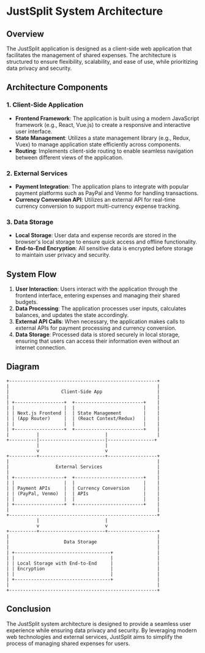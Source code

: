 # JustSplit System Architecture

## Overview

The JustSplit application is designed as a client-side web application that facilitates the management of shared expenses. The architecture is structured to ensure flexibility, scalability, and ease of use, while prioritizing data privacy and security.

## Architecture Components

### 1. Client-Side Application

- **Frontend Framework**: The application is built using a modern JavaScript framework (e.g., React, Vue.js) to create a responsive and interactive user interface.
- **State Management**: Utilizes a state management library (e.g., Redux, Vuex) to manage application state efficiently across components.
- **Routing**: Implements client-side routing to enable seamless navigation between different views of the application.

### 2. External Services

- **Payment Integration**: The application plans to integrate with popular payment platforms such as PayPal and Venmo for handling transactions.
- **Currency Conversion API**: Utilizes an external API for real-time currency conversion to support multi-currency expense tracking.

### 3. Data Storage

- **Local Storage**: User data and expense records are stored in the browser's local storage to ensure quick access and offline functionality.
- **End-to-End Encryption**: All sensitive data is encrypted before storage to maintain user privacy and security.

## System Flow

1. **User Interaction**: Users interact with the application through the frontend interface, entering expenses and managing their shared budgets.
2. **Data Processing**: The application processes user inputs, calculates balances, and updates the state accordingly.
3. **External API Calls**: When necessary, the application makes calls to external APIs for payment processing and currency conversion.
4. **Data Storage**: Processed data is stored securely in local storage, ensuring that users can access their information even without an internet connection.

## Diagram

```plaintext
+------------------------------------------------------+
|                                                      |
|                   Client-Side App                    |
|                                                      |
| +------------------+  +-------------------------+    |
| |                  |  |                         |    |
| | Next.js Frontend |  | State Management        |    |
| | (App Router)     |  | (React Context/Redux)   |    |
| |                  |  |                         |    |
| +------------------+  +-------------------------+    |
|          |                        |                  |
+----------|------------------------|-----------------+
           |                        |
           v                        v
+----------+------------------------+------------------+
|                                                      |
|                 External Services                    |
|                                                      |
| +------------------+  +-------------------------+    |
| |                  |  |                         |    |
| | Payment APIs     |  | Currency Conversion     |    |
| | (PayPal, Venmo)  |  | APIs                    |    |
| |                  |  |                         |    |
| +------------------+  +-------------------------+    |
|                                                      |
+------------------------------------------------------+
           |                        |
           v                        v
+----------+------------------------+------------------+
|                                                      |
|                    Data Storage                      |
|                                                      |
| +-----------------------------------+                |
| |                                   |                |
| | Local Storage with End-to-End     |                |
| | Encryption                        |                |
| |                                   |                |
| +-----------------------------------+                |
|                                                      |
+------------------------------------------------------+
```

## Conclusion

The JustSplit system architecture is designed to provide a seamless user experience while ensuring data privacy and security. By leveraging modern web technologies and external services, JustSplit aims to simplify the process of managing shared expenses for users.